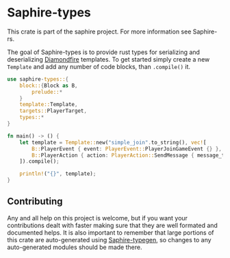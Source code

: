 # Saphire-types

This crate is part of the saphire project. For more information see Saphire-rs.

The goal of Saphire-types is to provide rust types for serializing and deserializing [Diamondfire](mcdiamondfire.net) templates. To get started simply create a new `Template` and add any number of code blocks, than `.compile()` it.

```rust
use saphire-types::{
    block::{Block as B,
        prelude::*
    }
    template::Template,
    targets::PlayerTarget,
    types::*
}

fn main() -> () {
    let template = Template::new("simple_join".to_string(), vec![
        B::PlayerEvent { event: PlayerEvent::PlayerJoinGameEvent {} },
        B::PlayerAction { action: PlayerAction::SendMessage { message_to_send: vec![MiniMessage{ value: "test".to_string()}] }, target: PlayerTarget::All},
    ]).compile();

    println!("{}", template);
}
```

## Contributing

Any and all help on this project is welcome, but if you want your contributions dealt with faster making sure that they are well formated and documented helps. It is also important to remember that large portions of this crate are auto-generated using [Saphire-typegen](https://github.com/PuzzleOxide/saphire-typegen), so changes to any auto-generated modules should be made there.